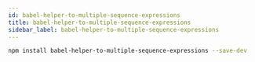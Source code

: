 ```yaml
---
id: babel-helper-to-multiple-sequence-expressions
title: babel-helper-to-multiple-sequence-expressions
sidebar_label: babel-helper-to-multiple-sequence-expressions
---
```


```sh title="Shell"
npm install babel-helper-to-multiple-sequence-expressions --save-dev
```


